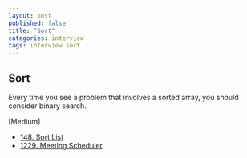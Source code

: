 ```yaml
---
layout: post
published: false
title: "Sort"
categories: interview
tags: interview sort
---
```


## Sort

Every time you see a problem that involves a sorted array, you should consider binary search.

[Medium]
- [148. Sort List](https://leetcode.com/problems/sort-list/)
- [1229. Meeting Scheduler](https://leetcode.com/problems/meeting-scheduler/)